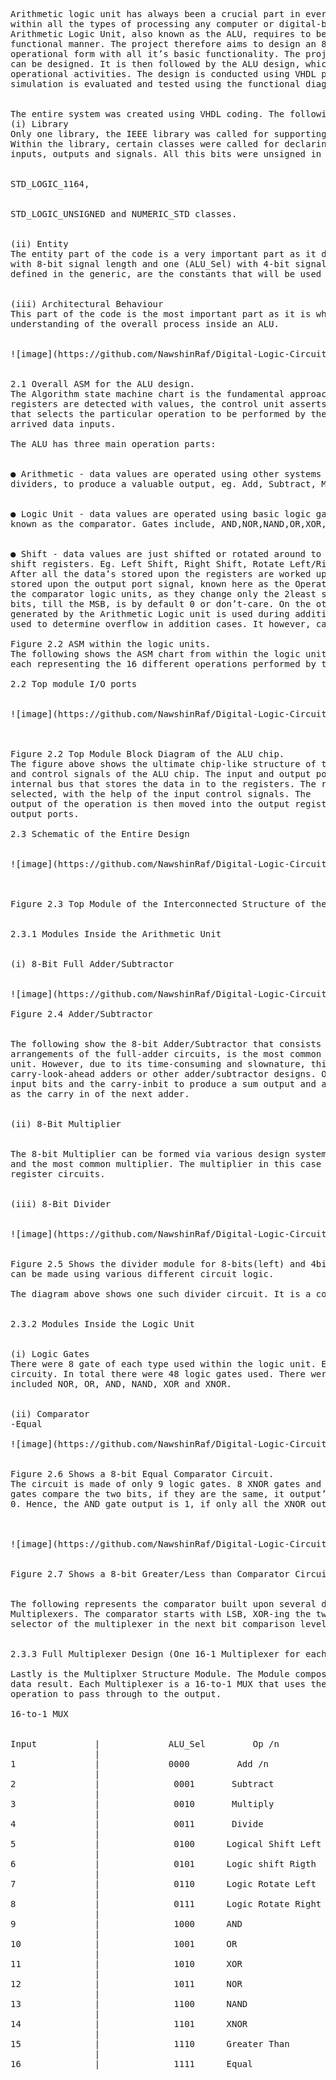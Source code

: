 <pre>Arithmetic logic unit has always been a crucial part in every digital system. They are the core part
within all the types of processing any computer or digital-based system depends upon. Hence, the
Arithmetic Logic Unit, also known as the ALU, requires to be designed in a comprehensive and fully
functional manner. The project therefore aims to design an 8-bit Arithmetic Logic Unit, in it’s full
operational form with all it’s basic functionality. The project gives a brief idea of the ALU system and how it
can be designed. It is then followed by the ALU design, which is designed with 16 different major
operational activities. The design is conducted using VHDL programming in Quartus II, and it’s functional
simulation is evaluated and tested using the functional diagram.


The entire system was created using VHDL coding. The following section describes the code flow and functions of each assignments.
(i) Library
Only one library, the IEEE library was called for supporting the port signals and data types.
Within the library, certain classes were called for declaring the standard logic vectors upon the
inputs, outputs and signals. All this bits were unsigned in our case. The classes included the


STD_LOGIC_1164,


STD_LOGIC_UNSIGNED and NUMERIC_STD classes. 


(ii) Entity
The entity part of the code is a very important part as it defines and initializes all the ports, the constants and the variables to be used. There were three input ports in our case, two (A & B)
with 8-bit signal length and one (ALU_Sel) with 4-bit signal length. There is also two output port, in which one is an 8-bit signal length and the other is a single bit signal. The variable
defined in the generic, are the constants that will be used during the shift operations.


(iii) Architectural Behaviour
This part of the code is the most important part as it is where the main functionalism are written. The part will be described greatly by the use of the flowchart that will ease the
understanding of the overall process inside an ALU.


![image](https://github.com/NawshinRaf/Digital-Logic-Circuits/assets/43382522/d6bb14ac-ab1d-4d7d-922b-d9e9f2c734c0)


2.1 Overall ASM for the ALU design.
The Algorithm state machine chart is the fundamental approach in designing the system. The chart describes the overall flow of the logic unit. Initially, two 8-bit values are storedupon two registers. As the
registers are detected with values, the control unit asserts a selection signal, in this case the ALU_select,
that selects the particular operation to be performed by the ALU upon the following values. The ALU_select signal is the crucial control unit signal that makes the ALU perform the right job upon the
arrived data inputs.

The ALU has three main operation parts:


● Arithmetic - data values are operated using other systems such as full adders, multipliers and
dividers, to produce a valuable output, eg. Add, Subtract, Multiply, Divide.


● Logic Unit - data values are operated using basic logic gates as well as one systemstructure also
known as the comparator. Gates include, AND,NOR,NAND,OR,XOR,XNOR.


● Shift - data values are just shifted or rotated around to produce/performa desirabletask, using the
shift registers. Eg. Left Shift, Right Shift, Rotate Left/Right.
After all the data’s stored upon the registers are worked upon, the final output, whichis a 8-bit or 16-bit value, is
stored upon the output port signal, known here as the Operation_out. There is an exception in the output for
the comparator logic units, as they change only the 2least significant bits of the output, hence the rest of the
bits, till the MSB, is by default 0 or don’t-care. On the other hand, the Carry_out, single-bit output is
generated by the Arithmetic Logic unit is used during addition and shifting/rotating only or also
used to determine overflow in addition cases. It however, can be discarded in all the other cases.

Figure 2.2 ASM within the logic units.
The following shows the ASM chart from within the logic units. The code is gives 16 different cases,
each representing the 16 different operations performed by the ALU.

2.2 Top module I/O ports


![image](https://github.com/NawshinRaf/Digital-Logic-Circuits/assets/43382522/e4ccb135-08d4-4a57-9c8a-b635d0d022dc)



Figure 2.2 Top Module Block Diagram of the ALU chip.
The figure above shows the ultimate chip-like structure of the ALU system. It shows all the inputs, outputs
and control signals of the ALU chip. The input and output ports are all connected to the system’s
internal bus that stores the data in to the registers. The registers then loads the data to the operation
selected, with the help of the input control signals. The
output of the operation is then moved into the output register and then exited upon the data path via the
output ports.

2.3 Schematic of the Entire Design


![image](https://github.com/NawshinRaf/Digital-Logic-Circuits/assets/43382522/1eac6897-025b-4389-8540-2e97e7642353)



Figure 2.3 Top Module of the Interconnected Structure of the ALUSystem.


2.3.1 Modules Inside the Arithmetic Unit


(i) 8-Bit Full Adder/Subtractor


![image](https://github.com/NawshinRaf/Digital-Logic-Circuits/assets/43382522/ad8f22f5-fb08-42ba-ada7-1ffc428bf603)

Figure 2.4 Adder/Subtractor


The following show the 8-bit Adder/Subtractor that consists of 8 full adder systems. The Sequential
arrangements of the full-adder circuits, is the most common form of adder system within an Arithmetic
unit. However, due to its time-consuming and slownature, this type of adders are being replaced by the
carry-look-ahead adders or other adder/subtractor designs. Over here, each full adder adds up the two
input bits and the carry-inbit to produce a sum output and a carry-out. The carry-out of one full-adder acts
as the carry in of the next adder.


(ii) 8-Bit Multiplier


The 8-bit Multiplier can be formed via various design systems. In this case, we will discuss the simplest
and the most common multiplier. The multiplier in this case is made using the adder circuit with the shift
register circuits.


(iii) 8-Bit Divider


![image](https://github.com/NawshinRaf/Digital-Logic-Circuits/assets/43382522/d46fa792-100b-468f-9d21-0ab69c745164)![image](https://github.com/NawshinRaf/Digital-Logic-Circuits/assets/43382522/155806dd-030e-42fb-943b-c2a8839ff051)


Figure 2.5 Shows the divider module for 8-bits(left) and 4bits(right) Divider circuits
can be made using various different circuit logic.

The diagram above shows one such divider circuit. It is a combination of subtractor systems, shift registers along with 2-1 Multiplexers.


2.3.2 Modules Inside the Logic Unit


(i) Logic Gates
There were 8 gate of each type used within the logic unit. Each gate represent a particular bit for the ALU
circuity. In total there were 48 logic gates used. There were 6different logics to be controlled, that
included NOR, OR, AND, NAND, XOR and XNOR.


(ii) Comparator
-Equal

![image](https://github.com/NawshinRaf/Digital-Logic-Circuits/assets/43382522/fd46570e-f8bb-4c0a-ae99-050758e2d221)


Figure 2.6 Shows a 8-bit Equal Comparator Circuit.
The circuit is made of only 9 logic gates. 8 XNOR gates and a 8-input AND gate. The XNOR
gates compare the two bits, if they are the same, it output’s a 1 whilst a difference in them outputs
0. Hence, the AND gate output is 1, if only all the XNOR outputs equal 1.



![image](https://github.com/NawshinRaf/Digital-Logic-Circuits/assets/43382522/47258d13-c3c2-4fc0-ba1a-6b0748d5cccc)


Figure 2.7 Shows a 8-bit Greater/Less than Comparator Circuit.


The following represents the comparator built upon several different logic gates along with several 2-1
Multiplexers. The comparator starts with LSB, XOR-ing the two bits andoutputting as the input to the
selector of the multiplexer in the next bit comparison level.


2.3.3 Full Multiplexer Design (One 16-1 Multiplexer for each bit) 

Lastly is the Multiplxer Structure Module. The Module composes of 8 multiplexers, each representing for one bit of the
data result. Each Multiplexer is a 16-to-1 MUX that uses the 4 selector signals to select an
operation to pass through to the output.

16-to-1 MUX


Input           |             ALU_Sel         Op /n
                |
1               |             0000         Add /n
                |
2               |              0001       Subtract
                |
3               |              0010       Multiply
                |
4               |              0011       Divide
                |
5               |              0100      Logical Shift Left
                |
6               |              0101      Logic shift Rigth
                |
7               |              0110      Logic Rotate Left
                |
8               |              0111      Logic Rotate Right
                |
9               |              1000      AND
                |
10              |              1001      OR
                |
11              |              1010      XOR
                |
12              |              1011      NOR
                |
13              |              1100      NAND
                |
14              |              1101      XNOR
                |
15              |              1110      Greater Than
                |
16              |              1111      Equal

</pre>
